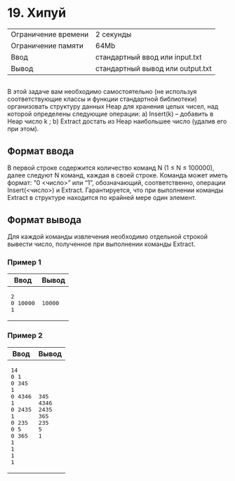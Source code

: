 <div class="problem-statement">
   <div class="header">
      <h1 class="title">19. Хипуй</h1>
      <table>
         <tr class="time-limit">
            <td class="property-title">Ограничение времени</td>
            <td>2&nbsp;секунды</td>
         </tr>
         <tr class="memory-limit">
            <td class="property-title">Ограничение памяти</td>
            <td>64Mb</td>
         </tr>
         <tr class="input-file">
            <td class="property-title">Ввод</td>
            <td colspan="1">стандартный ввод или input.txt</td>
         </tr>
         <tr class="output-file">
            <td class="property-title">Вывод</td>
            <td colspan="1">стандартный вывод или output.txt</td>
         </tr>
      </table>
   </div>
   <h2></h2>
   <div class="legend"><span style="">
         <p>В этой задаче вам необходимо самостоятельно (не используя соответствующие классы и функции стандартной библиотеки) организовать
            структуру данных Heap для хранения целых чисел, над которой определены следующие операции: a) Insert(k) – добавить в Heap
            число k ; b) Extract достать из Heap наибольшее число (удалив его при этом).
         </p></span></div>
   <h2>Формат ввода</h2>
   <div class="input-specification"><span style="">
         <p>В первой строке содержится количество команд N (1 ≤ N ≤ 100000), далее следуют N команд, каждая в своей строке. Команда может
            иметь формат: “0 &lt;число&gt;” или “1”, обозначающий, соответственно, операции Insert(&lt;число&gt;) и Extract. Гарантируется, что при
            выполнении команды Extract в структуре находится по крайней мере один элемент.
         </p></span><p></p>
   </div>
   <h2>Формат вывода</h2>
   <div class="output-specification"><span style="">
         <p>Для каждой команды извлечения необходимо отдельной строкой вывести число, полученное при выполнении команды Extract. </p></span><p></p>
   </div>
   <h3>Пример 1</h3>
   <table class="sample-tests">
      <thead>
         <tr>
            <th>Ввод</th>
            <th>Вывод</th>
         </tr>
      </thead>
      <tbody>
         <tr>
            <td><pre>2
0 10000
1
</pre></td>
            <td><pre>10000
</pre></td>
         </tr>
      </tbody>
   </table>
   <h3>Пример 2</h3>
   <table class="sample-tests">
      <thead>
         <tr>
            <th>Ввод</th>
            <th>Вывод</th>
         </tr>
      </thead>
      <tbody>
         <tr>
            <td><pre>14
0 1
0 345
1
0 4346
1
0 2435
1
0 235
0 5
0 365
1
1
1
1
</pre></td>
            <td><pre>345
4346
2435
365
235
5
1
</pre></td>
         </tr>
      </tbody>
   </table>
</div></div>

